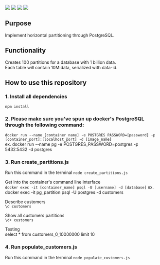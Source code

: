 
<img src="https://img.shields.io/badge/PostgreSQL-316192?style=for-the-badge&logo=postgresql&logoColor=white" /> <img src="https://img.shields.io/badge/JavaScript-323330?style=for-the-badge&logo=javascript&logoColor=F7DF1E" /> <img src="https://img.shields.io/badge/Ubuntu-E95420?style=for-the-badge&logo=ubuntu&logoColor=white" /> <img src="https://img.shields.io/badge/Docker-2CA5E0?style=for-the-badge&logo=docker&logoColor=white" />

## Purpose
Implement horizontal partitioning through PostgreSQL.

## Functionality
Creates 100 partitions for a database with 1 billion data.<br>
Each table will contain 10M data, serialized with data-id.

## How to use this repository

### 1. Install all dependencies<br>
```npm install```

### 2. Please make sure you've spun up docker's PostgreSQL through the following command:<br>
```docker run --name [container_name] -e POSTGRES_PASSWORD=[password] -p [container_port]:[localhost_port] -d [image_name]```<br>
ex. docker run --name pg -e POSTGRES_PASSWORD=postgres -p 5432:5432 -d postgres

### 3. Run create_partitions.js
Run this command in the terminal
```node create_partitions.js```

Get into the container's command line interface<br>
```docker exec -it [container_name] psql -U [username] -d [database]```
ex. docker exec -it pg_partition psql -U postgres -d customers

Describe customers<br>
```\d customers```

Show all customers partitions<br>
```\d+ customers```

Testing<br>
select * from customers_0_10000000 limit 10

### 4. Run populate_customers.js
Run this command in the terminal
```node populate_customers.js```
